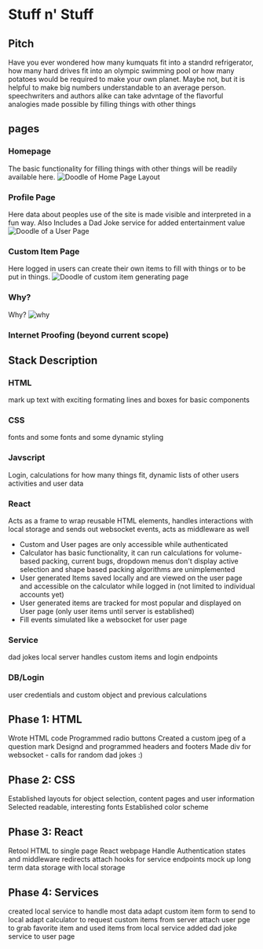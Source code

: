 # Stuff n' Stuff
## Pitch
  Have you ever wondered how many kumquats fit into a standrd refrigerator, how many hard drives fit into an olympic swimming pool or how many potatoes would be required to make your own planet. Maybe not, but it is helpful to make big numbers understandable to an average person. speechwriters and authors alike can take advntage of the flavorful analogies made possible by filling things with other things
## pages
###  Homepage
  The basic functionality for filling things with other things will be readily available here.
  ![Doodle of Home Page Layout](https://github.com/Stuart-Y/startup/blob/main/homepage%20doodle_page-0001.jpg)

### Profile Page
Here data about peoples use of the site is made visible and interpreted in a fun way. Also Includes a Dad Joke service for added entertainment value
![Doodle of a User Page](https://github.com/Stuart-Y/startup/blob/main/User%20Page%20Doodle_page-0001.jpg)

### Custom Item Page
Here logged in users can create their own items to fill with things or to be put in things.
![Doodle of custom item generating page](https://github.com/Stuart-Y/startup/blob/main/Custom%20Item%20Page_page-0001.jpg)

### Why?
Why? 
![why](https://github.com/Stuart-Y/startup/blob/main/Why%20Page_page-0001.jpg)

### Internet Proofing (beyond current scope)

## Stack Description
### HTML
mark up text with exciting formating lines and boxes for basic components
### CSS
fonts and some fonts and some dynamic styling
### Javscript
Login, calculations for how many things fit, dynamic lists of other users activities and user data
### React
Acts as a frame to wrap reusable HTML elements, handles interactions with local storage and sends out websocket events, acts as middleware as well
  - Custom and User pages are only accessible while authenticated
  - Calculator has basic functionality, it can run calculations for volume-based packing, current bugs, dropdown menus don't display active selection and shape based packing algorithms are unimplemented
  - User generated Items saved locally and are viewed on the user page and accessible on the calculator while logged in (not limited to individual accounts yet)
  - User generated items are tracked for most popular and displayed on User page (only user items until server is established)
  - Fill events simulated like a websocket for user page

### Service
dad jokes
local server handles custom items and login endpoints
### DB/Login
user credentials and custom object and previous calculations

## Phase 1: HTML
Wrote HTML code
Programmed radio buttons
Created a custom jpeg of a question mark
Designd and programmed headers and footers
Made div for websocket - calls for random dad jokes :)

## Phase 2: CSS
Established layouts for object selection, content pages and user information
Selected readable, interesting fonts
Established color scheme

## Phase 3: React
Retool HTML to single page React webpage
Handle Authentication states and middleware redirects
attach hooks for service endpoints
mock up long term data storage with local storage

## Phase 4: Services
created local service to handle most data
adapt custom item form to send to local 
adapt calculator to request custom items from server
attach user pge to grab favorite item and used items from local service
added dad joke service to user page
